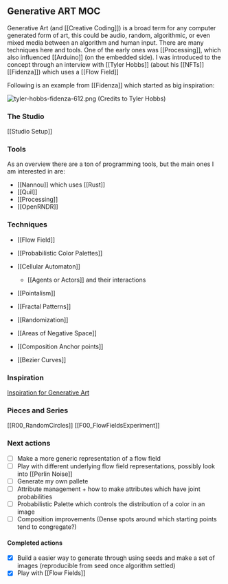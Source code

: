 ## Generative ART MOC

Generative Art (and [[Creative Coding]]) is a broad term for any computer generated form of art, this could be audio, random, algorithmic, or even mixed media between an algorithm and human input. There are many techniques here and tools. One of the early ones was [[Processing]], which also influenced [[Arduino]] (on the embedded side). I was introduced to the concept through an interview with [[Tyler Hobbs]] (about his [[NFTs]] [[Fidenza]]) which uses a [[Flow Field]]

Following is an example from [[Fidenza]] which started as  big inspiration:

![tyler-hobbs-fidenza-612.png](https://images.squarespace-cdn.com/content/v1/5c12933f365f02733c923e4e/1623457826739-RFS8YBP06I1W5WW2CSCG/tyler-hobbs-fidenza-612.png?format=500w)
(Credits to Tyler Hobbs)

### The Studio

[[Studio Setup]]

### Tools

As an overview there are a ton of programming tools, but the main ones I am interested in are:

- [[Nannou]] which uses [[Rust]]
- [[Quil]]
- [[Processing]]
- [[OpenRNDR]]

### Techniques

- [[Flow Field]]
- [[Probabilistic Color Palettes]]
- [[Cellular Automaton]] 
	- [[Agents or Actors]] and their interactions

- [[Pointalism]]
- [[Fractal Patterns]]
- [[Randomization]]
- [[Areas of Negative Space]]
- [[Composition Anchor points]]
- [[Bezier Curves]]


### Inspiration
[Inspiration for Generative Art](https://app.raindrop.io/my/18915276/%23inspiration%20%22%23generative%20art%22)

### Pieces and Series

[[R00_RandomCircles]]
[[F00_FlowFieldsExperiment]]

### Next actions

- [ ] Make a more generic representation of a flow field
- [ ] Play with different underlying flow field representations, possibly look into [[Perlin Noise]]
- [ ] Generate my own pallete
- [ ] Attribute management + how to make attributes which have joint probabilities
- [ ] Probabilistic Palette which controls the distribution of a color in an image
- [ ] Composition improvements (Dense spots around which starting points tend to congregate?)

#### Completed actions
- [x] Build a easier way to generate through using seeds and make a set of images (reproducible from seed once algorithm settled)
- [x] Play with [[Flow Fields]]